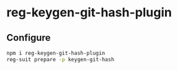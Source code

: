 # reg-keygen-git-hash-plugin

## Configure

```sh
npm i reg-keygen-git-hash-plugin
reg-suit prepare -p keygen-git-hash
```
